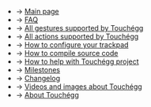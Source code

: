   * -> [Main page](Main.md)
  * -> [FAQ](FAQ.md)
  * -> [All gestures supported by Touchégg](AllGestures.md)
  * -> [All actions supported by Touchégg](AllActions.md)
  * -> [How to configure your trackpad](ConfigureDevices.md)
  * -> [How to compile source code](CompileSourceCode.md)
  * -> [How to help with Touchégg project](HowToHelp.md)
  * -> [Milestones](ProjectMilestones.md)
  * -> [Changelog](Changelog.md)
  * -> [Videos and images about Touchégg](Gallery.md)
  * -> [About Touchégg](About.md)